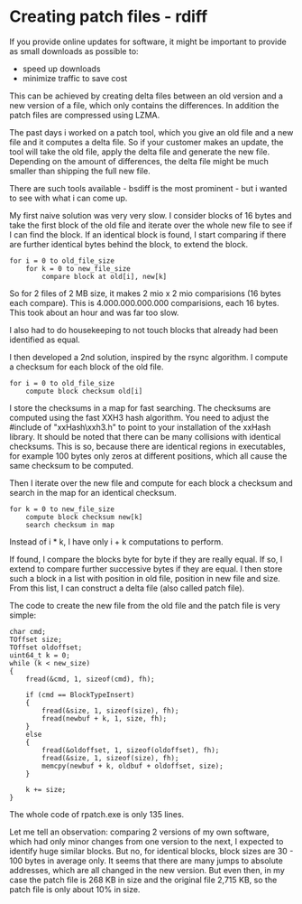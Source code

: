 # Creating patch files - rdiff

If you provide online updates for software, it might be important to provide as small downloads as possible to:

- speed up downloads
- minimize traffic to save cost

This can be achieved by creating delta files between an old version and a new version of a file, which only contains the differences. In addition the patch files are compressed using LZMA.

The past days i worked on a patch tool, which you give an old file and a new file and it computes a delta file. So if your customer makes an update, the tool will take the old file, apply the delta file and generate the new file. 
Depending on the amount of differences, the delta file might be much smaller than shipping the full new file.

There are such tools available - bsdiff is the most prominent - but i wanted to see with what i can come up.

My first naive solution was very very slow. I consider blocks of 16 bytes and take the first block of the old file and iterate over the whole new file to see if I can find the block. If an identical block is found, I start comparing if there are further identical bytes behind the block, to extend the block.

    for i = 0 to old_file_size
        for k = 0 to new_file_size
            compare block at old[i], new[k]

So for 2 files of 2 MB size, it makes 2 mio x 2 mio comparisions (16 bytes each compare). This is 4.000.000.000.000 comparisions, each 16 bytes. This took about an hour and was far too slow.

I also had to do housekeeping to not touch blocks that already had been identified as equal.

I then developed a 2nd solution, inspired by the rsync algorithm. I compute a checksum for each block of the old file.

    for i = 0 to old_file_size
        compute block checksum old[i]

I store the checksums in a map for fast searching. The checksums are computed using the fast XXH3 hash algorithm. You need to adjust the #include of "xxHash\xxh3.h" to point to your installation of the xxHash library. It should be noted that there can be many collisions with identical checksums. This is so, because there are identical regions in executables, for example 100 bytes only zeros at different positions, which all cause the same checksum to be computed.

Then I iterate over the new file and compute for each block a checksum and search in the map for an identical checksum.

    for k = 0 to new_file_size
        compute block checksum new[k]
        search checksum in map

Instead of i * k, I have only i + k computations to perform.


If found, I compare the blocks byte for byte if they are really equal. If so, I extend to compare further successive bytes if they are equal. I then store such a block in a list with position in old file, position in new file and size. From this list, I can construct a delta file (also called patch file).

The code to create the new file from the old file and the patch file is very simple:

	char cmd;
	TOffset size;
	TOffset oldoffset;
	uint64_t k = 0;
	while (k < new_size)
	{
		fread(&cmd, 1, sizeof(cmd), fh);

		if (cmd == BlockTypeInsert)
		{
			fread(&size, 1, sizeof(size), fh);
			fread(newbuf + k, 1, size, fh);
		}
		else
		{
			fread(&oldoffset, 1, sizeof(oldoffset), fh);
			fread(&size, 1, sizeof(size), fh);
			memcpy(newbuf + k, oldbuf + oldoffset, size);
		}

		k += size;
	}

The whole code of rpatch.exe is only 135 lines.

Let me tell an observation: comparing 2 versions of my own software, which had only minor changes from one version to the next, I expected to identify huge similar blocks. But no, for identical blocks, block sizes are 30 - 100 bytes in average only. It seems that there are many jumps to absolute addresses, which are all changed in the new version. But even then, in my case the patch file is 268 KB in size and the 
original file 2,715 KB, so the patch file is only about 10% in size.

